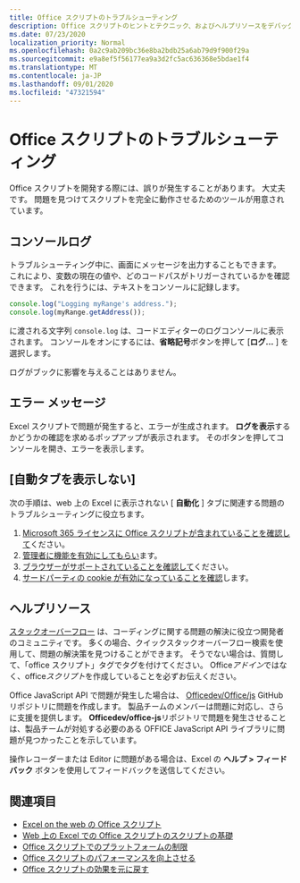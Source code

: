 ```yaml
---
title: Office スクリプトのトラブルシューティング
description: Office スクリプトのヒントとテクニック、およびヘルプリソースをデバッグします。
ms.date: 07/23/2020
localization_priority: Normal
ms.openlocfilehash: 0a2c9ab209bc36e8ba2bdb25a6ab79d9f900f29a
ms.sourcegitcommit: e9a8ef5f56177ea9a3d2fc5ac636368e5bdae1f4
ms.translationtype: MT
ms.contentlocale: ja-JP
ms.lasthandoff: 09/01/2020
ms.locfileid: "47321594"
---
```

# <a name="troubleshooting-office-scripts"></a>Office スクリプトのトラブルシューティング

Office スクリプトを開発する際には、誤りが発生することがあります。 大丈夫です。 問題を見つけてスクリプトを完全に動作させるためのツールが用意されています。

## <a name="console-logs"></a>コンソールログ

トラブルシューティング中に、画面にメッセージを出力することもできます。 これにより、変数の現在の値や、どのコードパスがトリガーされているかを確認できます。 これを行うには、テキストをコンソールに記録します。

```TypeScript
console.log("Logging myRange's address.");
console.log(myRange.getAddress());
```

に渡される文字列 `console.log` は、コードエディターのログコンソールに表示されます。 コンソールをオンにするには、**省略記号**ボタンを押して [**ログ...** ] を選択します。

ログがブックに影響を与えることはありません。

## <a name="error-messages"></a>エラー メッセージ

Excel スクリプトで問題が発生すると、エラーが生成されます。 **ログを表示**するかどうかの確認を求めるポップアップが表示されます。 そのボタンを押してコンソールを開き、エラーを表示します。

## <a name="automate-tab-not-appearing"></a>[自動タブを表示しない]

次の手順は、web 上の Excel に表示されない [ **自動化** ] タブに関連する問題のトラブルシューティングに役立ちます。

1. [Microsoft 365 ライセンスに Office スクリプトが含まれていることを確認して](../overview/excel.md#requirements)ください。
1. [管理者に機能を有効にしてもらい](/microsoft-365/admin/manage/manage-office-scripts-settings)ます。
1. [ブラウザーがサポートされていることを確認して](platform-limits.md#browser-support)ください。
1. [サードパーティの cookie が有効になっていることを確認](platform-limits.md#third-party-cookies)します。

## <a name="help-resources"></a>ヘルプリソース

[スタックオーバーフロー](https://stackoverflow.com/questions/tagged/office-scripts) は、コーディングに関する問題の解決に役立つ開発者のコミュニティです。 多くの場合、クイックスタックオーバーフロー検索を使用して、問題の解決策を見つけることができます。 そうでない場合は、質問して、「office スクリプト」タグでタグを付けてください。 Office*アドイン*ではなく、office*スクリプト*を作成していることを必ずお伝えください。

Office JavaScript API で問題が発生した場合は、 [Officedev/Office/js](https://github.com/OfficeDev/office-js) GitHub リポジトリに問題を作成します。 製品チームのメンバーは問題に対応し、さらに支援を提供します。 **Officedev/office-js**リポジトリで問題を発生させることは、製品チームが対処する必要のある OFFICE JavaScript API ライブラリに問題が見つかったことを示しています。

操作レコーダーまたは Editor に問題がある場合は、Excel の **ヘルプ > フィードバック** ボタンを使用してフィードバックを送信してください。

## <a name="see-also"></a>関連項目

- [Excel on the web の Office スクリプト](../overview/excel.md)
- [Web 上の Excel での Office スクリプトのスクリプトの基礎](../develop/scripting-fundamentals.md)
- [Office スクリプトでのプラットフォームの制限](platform-limits.md)
- [Office スクリプトのパフォーマンスを向上させる](../develop/web-client-performance.md)
- [Office スクリプトの効果を元に戻す](undo.md)
